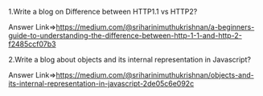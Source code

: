 1.Write a blog on Difference between HTTP1.1 vs HTTP2?

Answer Link=>https://medium.com/@sriharinimuthukrishnan/a-beginners-guide-to-understanding-the-difference-between-http-1-1-and-http-2-f2485ccf07b3

2.Write a blog about objects and its internal representation in Javascript?

Answer Link=>https://medium.com/@sriharinimuthukrishnan/objects-and-its-internal-representation-in-javascript-2de05c6e092c

